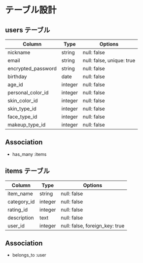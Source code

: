 # テーブル設計

## users テーブル

| Column             | Type    | Options                   |
| ------------------ | ------- | ------------------------- |
| nickname           | string  | null: false               |
| email              | string  | null: false, unique: true |
| encrypted_password | string  | null: false               |
| birthday           | date    | null: false               |
| age_id             | integer | null: false               |
| personal_color_id  | integer | null: false               |
| skin_color_id      | integer | null: false               |
| skin_type_id       | integer | null: false               |
| face_type_id       | integer | null: false               |
| makeup_type_id     | integer | null: false               |

## Association
- has_many :items


## items テーブル 
| Column             | Type       | Options                        |
| ------------------ | ---------- | ------------------------------ |
| item_name          | string     | null: false                    |
| category_id        | integer    | null: false                    |
| rating_id          | integer    | null: false                    |
| description        | text       | null: false                    |
| user_id            | integer    | null: false, foreign_key: true |

## Association
- belongs_to :user